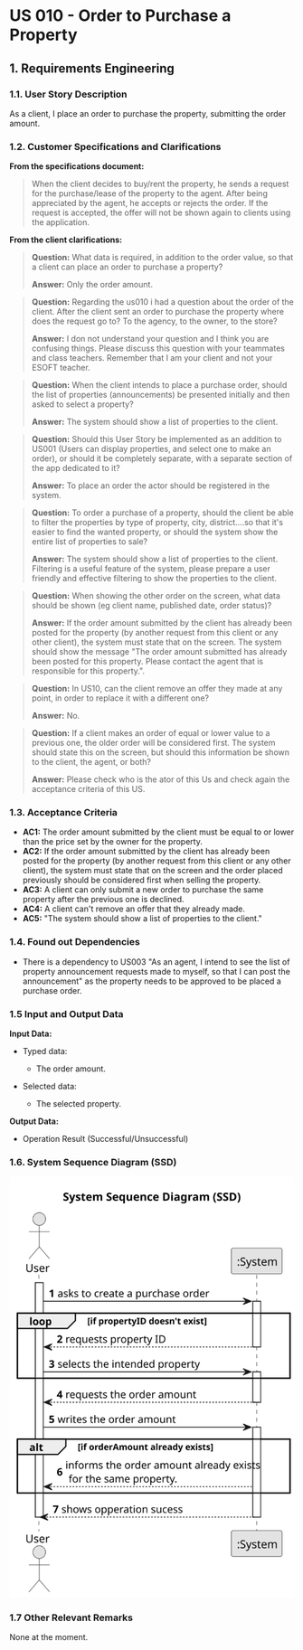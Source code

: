 # US 010 - Order to Purchase a Property

## 1. Requirements Engineering


### 1.1. User Story Description

As a client, I place an order to purchase the property, submitting the order
amount.


### 1.2. Customer Specifications and Clarifications

**From the specifications document:**

>	When the client decides to buy/rent the property, he sends a request for the purchase/lease of the
property to the agent. After being appreciated by the agent, he accepts or rejects the order. If the
request is accepted, the offer will not be shown again to clients using the application.


**From the client clarifications:**

> **Question:** What data is required, in addition to the order value, so that a client can place an order to purchase a property?
>
> **Answer:** Only the order amount.

> **Question:** Regarding the us010 i had a question about the order of the client. After the client sent an order to purchase the property where does the request go to? To the agency, to the owner, to the store?
>
> **Answer:** I don not understand your question and I think you are confusing things. Please discuss this question with your teammates and class teachers. Remember that I am your client and not your ESOFT teacher. 

> **Question:** When the client intends to place a purchase order, should the list of properties (announcements) be presented initially and then asked to select a property?
>
> **Answer:** The system should show a list of properties to the client.

> **Question:** Should this User Story be implemented as an addition to US001 (Users can display properties, and select one to make an order), or should it be completely separate, with a separate section of the app dedicated to it?
>
> **Answer:** To place an order the actor should be registered in the system.

> **Question:** To order a purchase of a property, should the client be able to filter the properties by type of property, city, district....so that it's easier to find the wanted property, or should the system show the entire list of properties to sale?
>
> **Answer:** The system should show a list of properties to the client. Filtering is a useful feature of the system, please prepare a user friendly and effective filtering to show the properties to the client.

> **Question:** When showing the other order on the screen, what data should be shown (eg client name, published date, order status)?
>
> **Answer:** If the order amount submitted by the client has already been posted for the property (by another request from this client or any other client), the system must state that on the screen. The system should show the message "The order amount submitted has already been posted for this property. Please contact the agent that is responsible for this property.".

> **Question:** In US10, can the client remove an offer they made at any point, in order to replace it with a different one?
>
> **Answer:** No.

> **Question:** If a client makes an order of equal or lower value to a previous one, the older order will be considered first. The system should state this on the screen, but should this information be shown to the client, the agent, or both?
>
> **Answer:** Please check who is the ator of this Us and check again the acceptance criteria of this US.

### 1.3. Acceptance Criteria


* **AC1:** The order amount submitted by the client must be equal to or lower than
  the price set by the owner for the property.
* **AC2:** If the order amount submitted by the client has already been posted for
  the property (by another request from this client or any other client), the
  system must state that on the screen and the order placed previously should be
  considered first when selling the property.
* **AC3:** A client can only submit a new order to purchase the same property after
  the previous one is declined.
* **AC4:** A client can't remove an offer that they already made.
* **AC5:** "The system should show a list of properties to the client."


### 1.4. Found out Dependencies

* There is a dependency to US003 "As an agent, I intend to see the list of property announcement requests made
  to myself, so that I can post the announcement" as the property needs to be approved to be placed a purchase order.


### 1.5 Input and Output Data


**Input Data:**

* Typed data:
  * The order amount.
  

* Selected data:
  * The selected property.

**Output Data:**

* Operation Result (Successful/Unsuccessful)

### 1.6. System Sequence Diagram (SSD)

![System Sequence Diagram](svg/us010-system-sequence-diagram-System_Sequence_Diagram_SSD_.svg)

### 1.7 Other Relevant Remarks

None at the moment.
